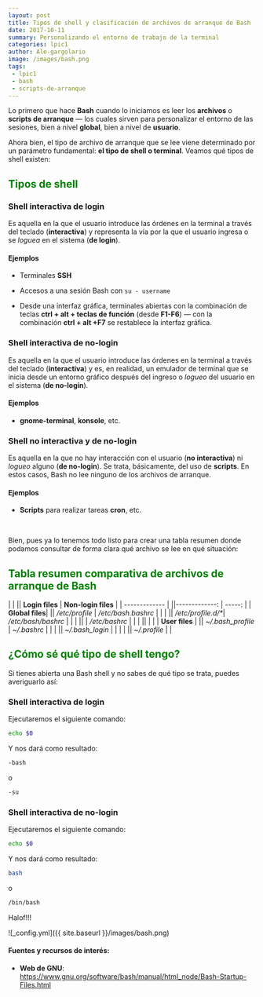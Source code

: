 ```yaml
---
layout: post
title: Tipos de shell y clasificación de archivos de arranque de Bash
date: 2017-10-11
summary: Personalizando el entorno de trabajo de la terminal
categories: lpic1
author: Ale-gargolario
image: /images/bash.png
tags:
 - lpic1
 - bash
 - scripts-de-arranque
---
```


Lo primero que hace **Bash** cuando lo iniciamos es leer los **archivos** o **scripts de arranque** — los cuales sirven para personalizar el entorno de las sesiones, bien a nivel **global**, bien a nivel de **usuario**.

Ahora bien, el tipo de archivo de arranque que se lee viene determinado por un parámetro fundamental: **el tipo de shell o terminal**. Veamos qué tipos de shell existen: 

## <span style="color:green">**Tipos de shell**</span>

### Shell interactiva de login

Es aquella en la que el usuario introduce las órdenes en la terminal a través del teclado (**interactiva**) y representa la vía por la que el usuario ingresa o se *loguea* en el sistema (**de login**).

#### Ejemplos

+ Terminales **SSH**

+ Accesos a una sesión Bash con `su - username`

+ Desde una interfaz gráfica, terminales abiertas con la combinación de teclas **ctrl \+ alt \+ teclas de función** (desde **F1-F6**) — con la combinación **ctrl \+ alt \+F7** se restablece la interfaz gráfica. 

### Shell interactiva de no-login

Es aquella en la que el usuario introduce las órdenes en la terminal a través del teclado (**interactiva**) y es, en realidad, un emulador de terminal que se inicia desde un entorno gráfico después del ingreso o *logueo* del usuario en el sistema (**de no-login**).

#### Ejemplos

+ **gnome-terminal**, **konsole**, etc.


### Shell no interactiva y de no-login

Es aquella en la que no hay interacción con el usuario (**no interactiva**) ni *logueo* alguno (**de no-login**). Se trata, básicamente, del uso de **scripts**. En estos casos, Bash no lee ninguno de los archivos de arranque. 

#### Ejemplos

+ **Scripts** para realizar tareas **cron**, etc.


<br>



Bien, pues ya lo tenemos todo listo para crear una tabla resumen donde podamos consultar de forma clara qué archivo se lee en qué situación:
## <span style="color:green">**Tabla resumen comparativa de archivos de arranque de Bash**</span>

|              |         || **Login files**     | **Non-login files** |
| -------------   |       ||-------------:       |  -----:             |
| **Global files**|       || */etc/profile*      | */etc/bash.bashrc*  |
|                 |       ||  */etc/profile.d/\**| */etc/bash/bashrc*  |
|                 |       ||                     | */etc/bashrc*       |
|                 |       ||                     |                     |
|  **User files** |       || *~/.bash_profile*   | *~/.bashrc*         |
|                 |       || *~/.bash_login*     |                     |
|                 |       || *~/.profile*        |                     |
                          
  

## <span style="color:green">**¿Cómo sé qué tipo de shell tengo?**</span>

Si tienes abierta una Bash shell y no sabes de qué tipo se trata, puedes averiguarlo así:

### Shell interactiva de login

Ejecutaremos el siguiente comando:

```bash
echo $0
```

Y nos dará como resultado:

```bash
-bash
```

o

```bash
-su
```


### Shell interactiva de no-login

Ejecutaremos el siguiente comando:

```bash
echo $0
```

Y nos dará como resultado:

```bash
bash
```
o

```bash
/bin/bash
```


Halof!!!


![_config.yml]({{ site.baseurl }}/images/bash.png)

#### Fuentes y recursos de interés:
+ **Web de GNU**: <https://www.gnu.org/software/bash/manual/html_node/Bash-Startup-Files.html>


